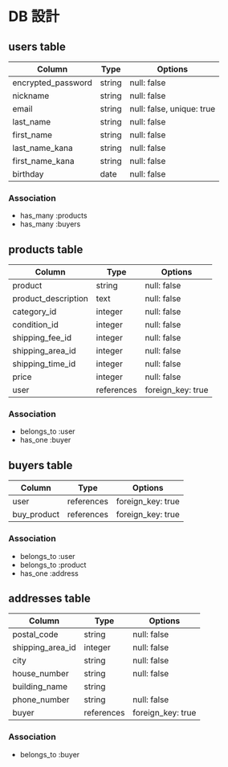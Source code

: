 # DB 設計

## users  table

| Column                   | Type           | Options                   |
|--------------------------|----------------|---------------------------|
| encrypted_password       | string         | null: false               |
| nickname                 | string         | null: false               |
| email                    | string         | null: false, unique: true |
| last_name                | string         | null: false               |
| first_name               | string         | null: false               |
| last_name_kana           | string         | null: false               |
| first_name_kana          | string         | null: false               |
| birthday                 | date           | null: false               |

### Association

* has_many :products
* has_many :buyers


## products  table

| Column                      | Type           | Options           |
|-----------------------------|----------------|-------------------|
| product                     | string         | null: false       |
| product_description         | text           | null: false       |
| category_id                 | integer        | null: false       |
| condition_id                | integer        | null: false       |
| shipping_fee_id             | integer        | null: false       |
| shipping_area_id            | integer        | null: false       |
| shipping_time_id            | integer        | null: false       |
| price                       | integer        | null: false       |
| user                        | references     | foreign_key: true |

### Association

* belongs_to :user
* has_one :buyer


## buyers  table

| Column                   | Type           | Options           |
|--------------------------|----------------|-------------------|
| user                     | references     | foreign_key: true |
| buy_product              | references     | foreign_key: true |

### Association

* belongs_to :user
* belongs_to :product
* has_one :address


## addresses  table

| Column                   | Type           | Options           |
|--------------------------|----------------|-------------------|
| postal_code              | string         | null: false       |
| shipping_area_id         | integer        | null: false       |
| city                     | string         | null: false       |
| house_number             | string         | null: false       |
| building_name            | string         |                   |
| phone_number             | string         | null: false       |
| buyer                    | references     | foreign_key: true |

### Association

* belongs_to :buyer



